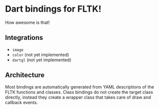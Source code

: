 Dart bindings for FLTK!
=======================
How awesome is that!

Integrations
------------
- `image`
- `color` (not yet implemented)
- `dartgl` (not yet implemented)

Architecture
------------
Most bindings are automatically generated from YAML descriptions of the FLTK
functions and classes. Class bindings do not create the target class directly,
instead they create a wrapper class that takes care of draw and callback
events.
